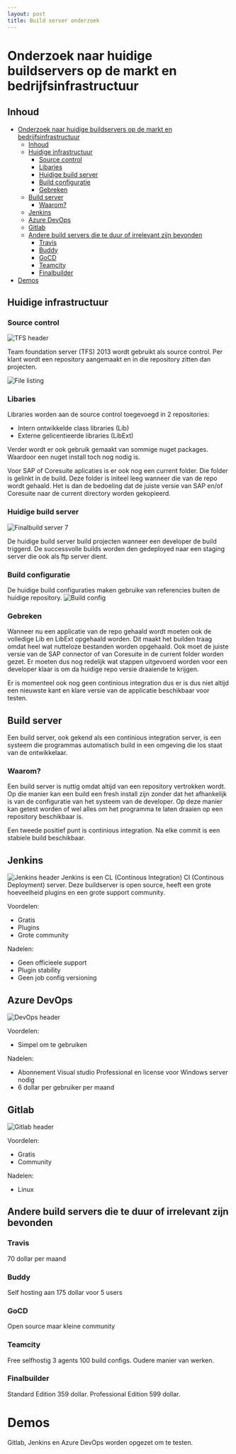 ```yaml
---
layout: post
title: Build server onderzoek
---
```


# Onderzoek naar huidige buildservers op de markt en bedrijfsinfrastructuur
## Inhoud
<!-- TOC depthFrom:1 depthTo:6 withLinks:1 updateOnSave:1 orderedList:0 -->

- [Onderzoek naar huidige buildservers op de markt en bedrijfsinfrastructuur](#onderzoek-naar-huidige-buildservers-op-de-markt-en-bedrijfsinfrastructuur)
	- [Inhoud](#inhoud)
	- [Huidige infrastructuur](#huidige-infrastructuur)
		- [Source control](#source-control)
		- [Libaries](#libaries)
		- [Huidige build server](#huidige-build-server)
		- [Build configuratie](#build-configuratie)
		- [Gebreken](#gebreken)
	- [Build server](#build-server)
		- [Waarom?](#waarom)
	- [Jenkins](#jenkins)
	- [Azure DevOps](#azure-devops)
	- [Gitlab](#gitlab)
	- [Andere build servers die te duur of irrelevant zijn bevonden](#andere-build-servers-die-te-duur-of-irrelevant-zijn-bevonden)
		- [Travis](#travis)
		- [Buddy](#buddy)
		- [GoCD](#gocd)
		- [Teamcity](#teamcity)
		- [Finalbuilder](#finalbuilder)
- [Demos](#demos)

<!-- /TOC -->
## Huidige infrastructuur
### Source control
![TFS header](/assets/tfsheader.png)

Team foundation server (TFS) 2013 wordt gebruikt als source control. Per klant wordt een repository aangemaakt en in die repository zitten dan projecten.

![File listing](/assets/brfiles.png)


### Libaries
Libraries worden aan de source control toegevoegd in 2 repositories:
- Intern ontwikkelde class libraries (Lib)
- Externe gelicentieerde libraries (LibExt)

Verder wordt er ook gebruik gemaakt van sommige nuget packages. Waardoor een nuget install toch nog nodig is.

Voor SAP of Coresuite aplicaties is er ook nog een current folder. Die folder is gelinkt in de build. Deze folder is initeel leeg wanneer die van de repo wordt gehaald. Het is dan de bedoeling dat de juiste versie van SAP en/of Coresuite naar de current directory worden gekopieerd.

### Huidige build server
![Finalbuild server 7](/assets/finalbuildheader.png)

De huidige build server build projecten wanneer een developer de build triggerd. De successvolle builds worden den gedeployed naar een staging server die ook als ftp server dient.

### Build configuratie
De huidige build configuraties maken gebruike van referencies buiten de huidige repository.
![Build config](/assets/libref.png)

### Gebreken

Wanneer nu een applicatie van de repo gehaald wordt moeten ook de volledige Lib en LibExt opgehaald worden. Dit maakt het builden traag omdat heel wat nutteloze bestanden worden opgehaald. Ook moet de juiste versie van de SAP connector of van Coresuite in de current folder worden gezet. Er moeten dus nog redelijk wat stappen uitgevoerd worden voor een developer klaar is om da huidige repo versie draaiende te krijgen.

Er is momenteel ook nog geen continious integration dus er is dus niet altijd een nieuwste kant en klare versie van de applicatie beschikbaar voor testen.

## Build server
Een build server, ook gekend als een continious integration server, is een systeem die programmas automatisch build in een omgeving die los staat van de ontwikkelaar.

### Waarom?

Een build server is nuttig omdat altijd van een repository vertrokken wordt. Op die manier kan een build een fresh install zijn zonder dat het afhankelijk is van de configuratie van het systeem van de developer. Op deze manier kan getest worden of wel alles om het programma te laten draaien op een repository beschikbaar is.

Een tweede positief punt is continious integration. Na elke commit is een stabiele build beschikbaar.
## Jenkins
![Jenkins header](/assets/jenkinsheader.png)
Jenkins is een CL (Continous Integration) CI (Continous Deployment) server. Deze buildserver is open source, heeft een grote hoeveelheid plugins en een grote support community.

Voordelen:
- Gratis
- Plugins
- Grote community

Nadelen:
- Geen officieele support
- Plugin stability
- Geen job config versioning


## Azure DevOps
![DevOps header](/assets/azuredevopsheaderalt.png)

Voordelen:
- Simpel om te gebruiken

Nadelen:
- Abonnement Visual studio Professional en license voor Windows server nodig
- 6 dollar per gebruiker per maand

## Gitlab
![Gitlab header](/assets/gitlabheader.png)

Voordelen:
- Gratis
- Community

Nadelen:
- Linux

## Andere build servers die te duur of irrelevant zijn bevonden

### Travis
70 dollar per maand
### Buddy
Self hosting aan 175 dollar voor 5 users
### GoCD
Open source maar kleine community
### Teamcity
Free selfhostig 3 agents 100 build configs. Oudere manier van werken.
### Finalbuilder
Standard Edition 359 dollar.
Professional Edition 599 dollar.

# Demos

Gitlab, Jenkins en Azure DevOps worden opgezet om te testen.

